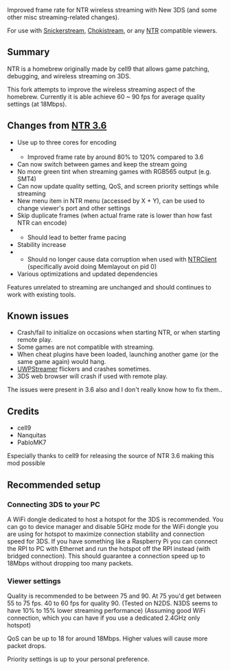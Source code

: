 Improved frame rate for NTR wireless streaming with New 3DS (and some other misc streaming-related changes).

For use with [Snickerstream](https://github.com/RattletraPM/Snickerstream), [Chokistream](https://github.com/Eiim/Chokistream), or any [NTR](https://www.gamebrew.org/wiki/NTRViewer_3DS) compatible viewers.

## Summary

NTR is a homebrew originally made by cell9 that allows game patching, debugging, and wireless streaming on 3DS.

This fork attempts to improve the wireless streaming aspect of the homebrew. Currently it is able achieve 60 ~ 90 fps for average quality settings (at 18Mbps).

## Changes from [NTR 3.6](https://github.com/44670/NTR)

- Use up to three cores for encoding
- - Improved frame rate by around 80% to 120% compared to 3.6
- Can now switch between games and keep the stream going
- No more green tint when streaming games with RGB565 output (e.g. SMT4)
- Can now update quality setting, QoS, and screen priority settings while streaming
- New menu item in NTR menu (accessed by X + Y), can be used to change viewer's port and other settings
- Skip duplicate frames (when actual frame rate is lower than how fast NTR can encode)
- - Should lead to better frame pacing
- Stability increase
- - Should no longer cause data corruption when used with [NTRClient](https://github.com/phecdaDia/NTRClient) (specifically avoid doing Memlayout on pid 0)
- Various optimizations and updated dependencies

Features unrelated to streaming are unchanged and should continues to work with existing tools.

## Known issues

- Crash/fail to initialize on occasions when starting NTR, or when starting remote play.
- Some games are not compatible with streaming.
- When cheat plugins have been loaded, launching another game (or the same game again) would hang.
- [UWPStreamer](https://github.com/toolboc/UWPStreamer) flickers and crashes sometimes.
- 3DS web browser will crash if used with remote play.

The issues were present in 3.6 also and I don't really know how to fix them..

## Credits

- cell9
- Nanquitas
- PabloMK7

Especially thanks to cell9 for releasing the source of NTR 3.6 making this mod possible


## Recommended setup

### Connecting 3DS to your PC

A WiFi dongle dedicated to host a hotspot for the 3DS is recommended. You can go to device manager and disable 5GHz mode for the WiFi dongle you are using for hotspot to maximize connection stability and connection speed for 3DS. If you have something like a Raspberry Pi you can connect the RPI to PC with Ethernet and run the hotspot off the RPI instead (with bridged connection). This should guarantee a connection speed up to 18Mbps without dropping too many packets.

### Viewer settings

Quality is recommended to be between 75 and 90. At 75 you'd get between 55 to 75 fps. 40 to 60 fps for quality 90. (Tested on N2DS. N3DS seems to have 10% to 15% lower streaming performance) (Assuming good WiFi connection, which you can have if you use a dedicated 2.4GHz only hotspot)

QoS can be up to 18 for around 18Mbps. Higher values will cause more packet drops.

Priority settings is up to your personal preference.
